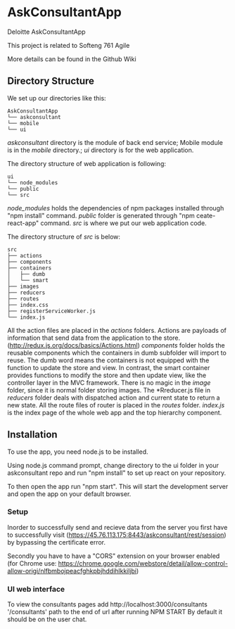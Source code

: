 # AskConsultantApp
Deloitte AskConsultantApp

This project is related to Softeng 761 Agile

More details can be found in the Github Wiki

## Directory Structure

We set up our directories like this:
```
AskConsultantApp
└── askconsultant
└── mobile
└── ui
```
*askconsultant* directory is the module of back end service; Mobile module is in the *mobile* directory.; *ui* directory is for the web application.

The directory structure of web application is following:
```
ui
└── node_modules
└── public
└── src
```
*node_modules* holds the dependencies of npm packages installed through "npm install" command.
*public* folder is generated through "npm ceate-react-app" command. *src* is where we put our web application code.

The directory structure of *src* is below:
```
src
├── actions
├── components
├── containers
│   ├── dumb
│   └── smart
├── images
├── reducers
├── routes
├── index.css
├── registerServiceWorker.js    
└── index.js
 ```
 All the action files are placed in the *actions* folders. Actions are payloads of information that send data from the application to the store.(http://redux.js.org/docs/basics/Actions.html) *components* folder holds the reusable components which the containers in dumb subfolder will import to reuse. The dumb word means the containers is not equipped with the function to update the store and view. In contrast, the smart container provides functions to modify the store and then update view, like the controller layer in the MVC framework. There is no magic in the *image* folder, since it is normal folder storing images. The \*Rreducer.js file in *reducers* folder deals with dispatched action and current state to return a new state. All the route files of router is placed in the *routes* folder. *index.js* is the index page of the whole web app and the top hierarchy component.

## Installation

To use the app, you need node.js to be installed.

Using node.js command prompt, change directory to the ui folder in your askconsultant repo and run "npm install" to set up react on your repository.

To then open the app run "npm start". This will start the development server and open the app on your default browser.

### Setup

Inorder to successfully send and recieve data from the server you first have to successfully visit (https://45.76.113.175:8443/askconsultant/rest/session) by bypassing the certificate error.

Secondly you have to have a "CORS" extension on your browser enabled (for Chrome use: https://chrome.google.com/webstore/detail/allow-control-allow-origi/nlfbmbojpeacfghkpbjhddihlkkiljbi)

### UI web interface

To view the consultants pages add http://localhost:3000/consultants '/consultants' path to the end of url after running NPM START
By default it should be on the user chat.


